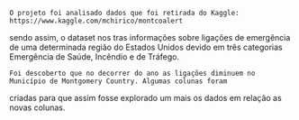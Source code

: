     O projeto foi analisado dados que foi retirada do Kaggle: https://www.kaggle.com/mchirico/montcoalert
sendo assim, o dataset nos tras informações sobre ligações de emergência de uma determinada região do Estados Unidos
devido em três categorias Emergência de Saúde, Incêndio e de Tráfego.

    Foi descoberto que no decorrer do ano as ligações diminuem no Município de Montgomery Country. Algumas colunas foram
criadas para que assim fosse explorado um mais os dados em relação as novas colunas.